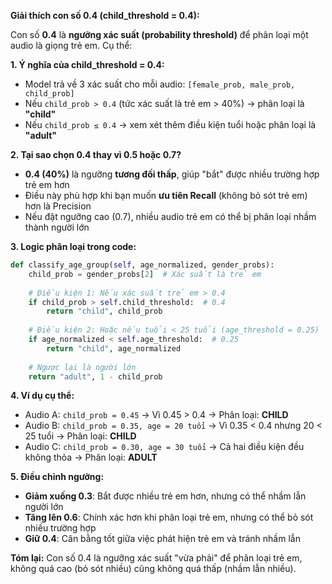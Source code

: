 **Giải thích con số 0.4 (child_threshold = 0.4):**

Con số **0.4** là **ngưỡng xác suất (probability threshold)** để phân loại một audio là giọng trẻ em. Cụ thể:

**1. Ý nghĩa của child_threshold = 0.4:**
- Model trả về 3 xác suất cho mỗi audio: `[female_prob, male_prob, child_prob]`
- Nếu `child_prob > 0.4` (tức xác suất là trẻ em > 40%) → phân loại là **"child"**
- Nếu `child_prob ≤ 0.4` → xem xét thêm điều kiện tuổi hoặc phân loại là **"adult"**

**2. Tại sao chọn 0.4 thay vì 0.5 hoặc 0.7?**
- **0.4 (40%)** là ngưỡng **tương đối thấp**, giúp "bắt" được nhiều trường hợp trẻ em hơn
- Điều này phù hợp khi bạn muốn **ưu tiên Recall** (không bỏ sót trẻ em) hơn là Precision
- Nếu đặt ngưỡng cao (0.7), nhiều audio trẻ em có thể bị phân loại nhầm thành người lớn

**3. Logic phân loại trong code:**
```python
def classify_age_group(self, age_normalized, gender_probs):
    child_prob = gender_probs[2]  # Xác suất là trẻ em
    
    # Điều kiện 1: Nếu xác suất trẻ em > 0.4
    if child_prob > self.child_threshold:  # 0.4
        return "child", child_prob
    
    # Điều kiện 2: Hoặc nếu tuổi < 25 tuổi (age_threshold = 0.25)
    if age_normalized < self.age_threshold:  # 0.25
        return "child", age_normalized
    
    # Ngược lại là người lớn
    return "adult", 1 - child_prob
```

**4. Ví dụ cụ thể:**
- Audio A: `child_prob = 0.45` → Vì 0.45 > 0.4 → Phân loại: **CHILD**
- Audio B: `child_prob = 0.35, age = 20 tuổi` → Vì 0.35 < 0.4 nhưng 20 < 25 tuổi → Phân loại: **CHILD**
- Audio C: `child_prob = 0.30, age = 30 tuổi` → Cả hai điều kiện đều không thỏa → Phân loại: **ADULT**

**5. Điều chỉnh ngưỡng:**
- **Giảm xuống 0.3**: Bắt được nhiều trẻ em hơn, nhưng có thể nhầm lẫn người lớn
- **Tăng lên 0.6**: Chính xác hơn khi phân loại trẻ em, nhưng có thể bỏ sót nhiều trường hợp
- **Giữ 0.4**: Cân bằng tốt giữa việc phát hiện trẻ em và tránh nhầm lẫn

**Tóm lại:** Con số 0.4 là ngưỡng xác suất "vừa phải" để phân loại trẻ em, không quá cao (bỏ sót nhiều) cũng không quá thấp (nhầm lẫn nhiều).